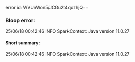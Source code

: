 error id: WVUnWon5/JCGu2t4qozhjQ==
### Bloop error:

25/06/18 00:42:46 INFO SparkContext: Java version 11.0.27
#### Short summary: 

25/06/18 00:42:46 INFO SparkContext: Java version 11.0.27